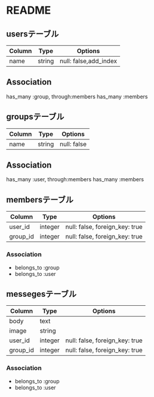 # README

## usersテーブル
|Column|Type|Options|
|------|----|-------|
|name|string|null: false,add_index|

## Association
has_many :group, through:members
has_many :members

## groupsテーブル
|Column|Type|Options|
|------|----|-------|
|name|string|null: false|

## Association
has_many :user, through:members
has_many :members

## membersテーブル
|Column|Type|Options|
|------|----|-------|
|user_id|integer|null: false, foreign_key: true|
|group_id|integer|null: false, foreign_key: true|

### Association
- belongs_to :group
- belongs_to :user

## messegesテーブル
|Column|Type|Options|
|------|----|-------|
|body|text|
|image|string|
|user_id|integer|null: false, foreign_key: true|
|group_id|integer|null: false, foreign_key: true|

### Association
- belongs_to :group
- belongs_to :user
